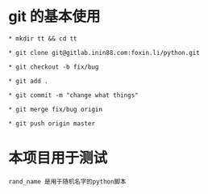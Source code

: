 
# git 的基本使用

```
* mkdir tt && cd tt

* git clone git@gitlab.inin88.com:foxin.li/python.git

* git checkout -b fix/bug

* git add .

* git commit -m "change what things"

* git merge fix/bug origin

* git push origin master
```


# 本项目用于测试

```
rand_name 是用于随机名字的python脚本
```